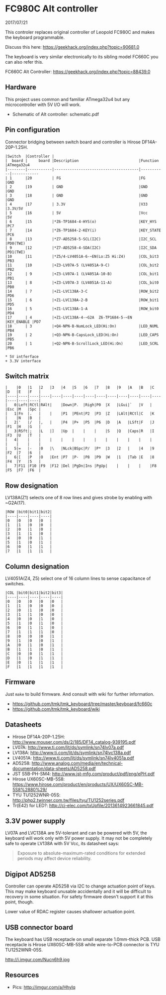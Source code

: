 FC980C Alt controller
=====================
2017/07/21

This controler replaces original controller of Leopold FC980C and makes the keyboard programmable.

Discuss this here: https://geekhack.org/index.php?topic=90681.0

The keyboard is very similar electronically to its sibling model FC660C you can also refer this.

FC660C Alt Controller: https://geekhack.org/index.php?topic=88439.0


Hardware
--------
This project uses common and familiar ATmega32u4 but any microcontroller with 5V I/O will work.

- Schematic of Alt controller: schematic.pdf


Pin configuration
-----------------
Connector bridging between switch board and controller is Hirose DF14A-20P-1.25H.

    |Switch  |Controller |
    |  board |     board |Description                           |Function   |ATmega32u4
    |--------|-----------|--------------------------------------|-----------|------------
    | 1      |20         | FG                                   |FG         |GND
    | 2      |19         | GND                                  |GND        |GND
    | 3      |18         | GND                                  |GND        |GND
    | 4      |17         | 3.3V                                 |V33        |3.3V/5V
    | 5      |16         | 5V                                   |Vcc        |5V
    | 6      |15         |*Z6-TP1684-4-HYS(o)                   |KEY_HYS    |PC7
    | 7      |14         |*Z6-TP1684-2-KEY(i)                   |KEY_STATE  |PC6
    | 8      |13         |*Z7-AD5258-5-SCL(I2C)                 |I2C_SCL    |PD0(TWI)
    | 9      |12         |*Z7-AD5258-4-SDA(I2C)                 |I2C_SDA    |PD1(TWI)
    |10      |11         |*Z5/4-LV4051A-6-~EN(Lo:Z5 Hi:Z4)      |COL_bit3   |PB3
    |11      |10         |+Z3-LV07A-5 (LV4051A-9-C)             |COL_bit2   |PB2
    |12      | 9         |+Z3-LV07A-1 (LV4051A-10-B)            |COL_bit1   |PB1
    |13      | 8         |+Z3-LV07A-3 (LV4051A-11-A)            |COL_bit0   |PB0
    |14      | 7         |+Z1-LVC138A-3-C                       |ROW_bit2   |PD6
    |15      | 6         |+Z1-LVC138A-2-B                       |ROW_bit1   |PD5
    |16      | 5         |+Z1-LVC138A-1-A                       |ROW_bit0   |PD4
    |17      | 4         |+Z1-LVC138A-4-~G2A  Z6-TP1684-5-~EN   |KEY_ENABLE |PD7
    |18      | 3         |+Q4-NPN-B-NumLock_LED(Hi:On)          |LED_NUML   |PB4
    |19      | 2         |+Q3-NPN-B-CapsLock_LED(Hi:On)         |LED_CAPS   |PB5
    |20      | 1         |+Q2-NPN-B-ScrollLock_LED(Hi:On)       |LED_SCRL   |PB6

```
* 5V intferface
+ 3.3V interface
```


Switch matrix
-------------

    |    |0   |1   |2   |3   |4   |5   |6   |7   |8   |9   |A   |B   |C   |D   |E   |F   |
    |----|----|----|----|----|----|----|----|----|----|----|----|----|----|----|----|----|
    |   0|Left|RCtl|RAlt|    |Down|P.  |Righ|P0  |X   |LGui|`   |V   |    |Esc |M   |Spc |
    |   1|Fn  |.   |    |    |P1  |PEnt|P2  |P3  |Z   |LAlt|RCtl|C   |K   |    |N   |B   |
    |   2|'   |/   |,   |    |P4  |P+  |P5  |P6  |D   |A   |LSft|F   |J   |F1  |H   |G   |
    |   3|RSft|;   |L   |]   |Up  |    |    |    |S   |Q   |Caps|R   |I   |F3  |U   |T   |
    |   4|    |    |    |    |    |    |    |    |    |    |    |    |    |    |    |    |
    |   5|=   |-   |0   |\   |NLck|BSpc|P/  |P*  |3   |2   |    |4   |9   |F2  |7   |6   |
    |   6|[   |P   |O   |Ent |P7  |P-  |P8  |P9  |W   |1   |Tab |E   |8   |F4  |Y   |5   |
    |   7|F11 |F10 |F9  |F12 |Del |PgDn|Ins |PgUp|    |    |    |    |F8  |F5  |F7  |F6  |


Row designation
---------------
LV138A(Z1) selects one of 8 row lines and gives strobe by enabling with ~G2A(17).

    |ROW |bit0|bit1|bit2|
    |----|----|----|----|
    |0   |0   |0   |0   |
    |1   |1   |0   |0   |
    |2   |0   |1   |0   |
    |3   |1   |1   |0   |
    |4   |0   |0   |1   |
    |5   |1   |0   |1   |
    |6   |0   |1   |1   |
    |7   |1   |1   |1   |


Column designation
------------------
LV4051A(Z4, Z5) select one of 16 column lines to sense capacitance of switches.

    |COL |bit0|bit1|bit2|bit3|
    |----|----|----|----|----|
    |0   |0   |0   |0   |0   |
    |1   |1   |0   |0   |0   |
    |2   |0   |1   |0   |0   |
    |3   |1   |1   |0   |0   |
    |4   |0   |0   |1   |0   |
    |5   |1   |0   |1   |0   |
    |6   |0   |1   |1   |0   |
    |7   |1   |1   |1   |0   |
    |8   |0   |0   |0   |1   |
    |9   |1   |0   |0   |1   |
    |A   |0   |1   |0   |1   |
    |B   |1   |1   |0   |1   |
    |C   |0   |0   |1   |1   |
    |D   |1   |0   |1   |1   |
    |E   |0   |1   |1   |1   |
    |F   |1   |1   |1   |1   |


Firmware
--------
Just `make` to build firmware. And consult with wiki for further information.

- https://github.com/tmk/tmk_keyboard/tree/master/keyboard/fc660c
- https://github.com/tmk/tmk_keyboard/wiki


Datasheets
----------
- Hirose DF14A-20P-1.25H: http://www.mouser.com/ds/2/185/DF14_catalog-939195.pdf
- LV07A: http://www.ti.com/lit/ds/symlink/sn74lv07a.pdf
- LV138A: http://www.ti.com/lit/ds/symlink/sn74lvc138a.pdf
- LV4051A: http://www.ti.com/lit/ds/symlink/sn74lv4051a.pdf
- AD5258: http://www.analog.com/media/en/technical-documentation/data-sheets/AD5258.pdf
- JST S5B-PH-SM4: http://www.jst-mfg.com/product/pdf/eng/ePH.pdf
- Hirose UX60SC-MB-5S8: https://www.hirose.com/product/en/products/UX/UX60SC-MB-5S8%2880%29/
- TYU TU1252WNR-05S: http://php2.twinner.com.tw/files/tyu/TU1252series.pdf
- Tr(E42) for LED?: http://cj-elec.com/txUpfile/2013614923661845.pdf


3.3V power supply
-----------------
LV07A and LVC138A are 5V-tolerant and can be powered with 5V, the keyboard will work only with 5V power supply. It may not be completely safe to operate LV138A with 5V Vcc, its datasheet says:

> Exposure to absolute-maximum-rated conditions for extended periods may affect device reliability.


Digipot AD5258
--------------
Controller can operate AD5258 via I2C to change actuation point of keys. This may make keyboard unusable accidentally and it will be difficult to recovery in some situation. For safety firmware doesn't support it at this point, though.

Lower value of RDAC register causes shallower actuation point.


USB connector board
-------------------
The keyboard has USB receptacle on small separate 1.0mm-thick PCB. USB receptacle is Hirose UX60SC-MB-5S8 while wire-to-PCB connector is TYU TU1252WNR-05S.

http://i.imgur.com/Nucn6h9.jpg


Resources
---------
- Pics: http://imgur.com/a/HhyIq
